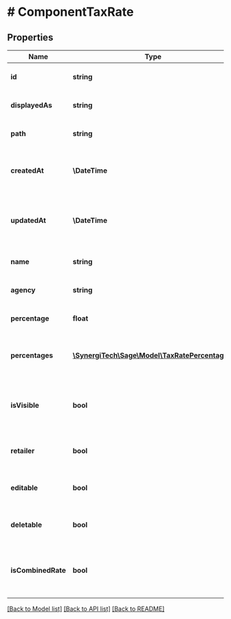 # # ComponentTaxRate

## Properties

Name | Type | Description | Notes
------------ | ------------- | ------------- | -------------
**id** | **string** | The unique identifier for the item | [optional]
**displayedAs** | **string** | The name of the resource | [optional]
**path** | **string** | The API path for the resource | [optional]
**createdAt** | **\DateTime** | The datetime when the item was created | [optional]
**updatedAt** | **\DateTime** | The datetime when the item was last updated | [optional]
**name** | **string** | The name of the tax rate | [optional]
**agency** | **string** | The agency name (US Only) | [optional]
**percentage** | **float** | The current tax rate percentage | [optional]
**percentages** | [**\SynergiTech\Sage\Model\TaxRatePercentage[]**](TaxRatePercentage.md) | The tax rate percentage and date ranges they apply to | [optional]
**isVisible** | **bool** | Indicates whether the tax rate is displayed in the application | [optional]
**retailer** | **bool** | Indicates if tax rate is a retailer rate or not | [optional]
**editable** | **bool** | Indicates whether a tax rate can be edited | [optional]
**deletable** | **bool** | Indicates whether a tax rate can be deleted | [optional]
**isCombinedRate** | **bool** | Indicates whether the tax rate is made up of component tax rates | [optional]

[[Back to Model list]](../../README.md#models) [[Back to API list]](../../README.md#endpoints) [[Back to README]](../../README.md)
